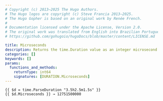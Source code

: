 ```yaml
---
# Copyright (c) 2013–2025 The Hugo Authors.
# The Hugo logos are copyright (c) Steve Francia 2013–2025.
# The Hugo Gopher is based on an original work by Renée French.
#
# Documentation licensed under the Apache License, Version 2.0.
# The original work was translated from English into Brazilian Portuguese.
# https://github.com/gohugoio/hugoDocs/blob/master/content/LICENSE.md

title: Microseconds
description: Returns the time.Duration value as an integer microsecond count.
categories: []
keywords: []
params:
  functions_and_methods:
    returnType: int64
    signatures: [DURATION.Microseconds]
---
```


```go-html-template
{{ $d = time.ParseDuration "3.5h2.5m1.5s" }}
{{ $d.Microseconds }} → 12751500000
```
